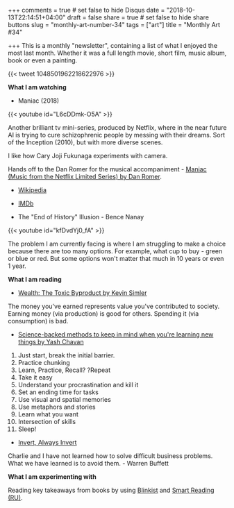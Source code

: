 +++
comments = true	# set false to hide Disqus
date = "2018-10-13T22:14:51+04:00"
draft = false
share = true	# set false to hide share buttons
slug = "monthly-art-number-34"
tags = ["art"]
title = "Monthly Art #34"

+++
This is a monthly "newsletter", containing a list of what I enjoyed the most
last month. Whether it was a full length movie, short film, music album, book
or even a painting.

{{< tweet 1048501962218622976 >}}

<!--more-->

**What I am watching**

* Maniac (2018)

{{< youtube id="L6cDDmk-O5A" >}}

Another brilliant tv mini-series, produced by Netflix, where in the near future
AI is trying to cure schizophrenic people by messing with their dreams. Sort of
the Inception (2010), but with more diverse scenes.

I like how Cary Joji Fukunaga experiments with camera.

Hands off to the Dan Romer for the musical accompaniment - [Maniac (Music from the Netflix Limited Series) by Dan Romer](https://itunes.apple.com/ru/album/maniac-music-from-the-netflix-limited-series/1436990509?l=en).

  * [Wikipedia](https://en.wikipedia.org/wiki/Maniac_(miniseries))
  * [IMDb](https://www.imdb.com/title/tt5580146/)

* The "End of History" Illusion - Bence Nanay

{{< youtube id="kfDvdYj0_fA" >}}

The problem I am currently facing is where I am struggling to make a choice
because there are too many options. For example, what cup to buy - green or
blue or red. But some options won't matter that much in 10 years or even 1
year.

**What I am reading**

* [Wealth: The Toxic Byproduct by Kevin Simler](https://meltingasphalt.com/wealth-the-toxic-byproduct/)

The money you've earned represents value you've contributed to society.
Earning money (via production) is good for others. Spending it (via consumption) is bad.

* [Science-backed methods to keep in mind when you're learning new things by Yash Chavan](https://medium.freecodecamp.org/science-backed-methods-to-keep-in-mind-when-youre-learning-new-things-34c00b35cbf)

1. Just start, break the initial barrier.
2. Practice chunking
3. Learn, Practice, Recall? ?Repeat
4. Take it easy
5. Understand your procrastination and kill it
6. Set an ending time for tasks
7. Use visual and spatial memories
8. Use metaphors and stories
9. Learn what you want
10. Intersection of skills
11. Sleep!

* [Invert, Always Invert](https://seekingalpha.com/article/4040474-invert-always-invert)

Charlie and I have not learned how to solve difficult business problems. What
we have learned is to avoid them. - Warren Buffett

**What I am experimenting with**

Reading key takeaways from books by using [Blinkist](https://www.blinkist.com/en/) and [Smart Reading (RU)](https://www.smartreading.ru/).

